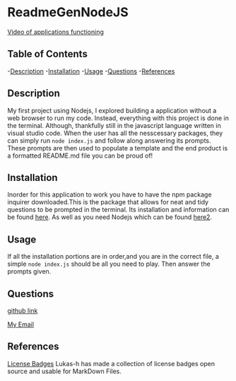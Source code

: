 # ReadmeGenNodeJS
[Video of applications functioning](https://watch.screencastify.com/v/ru8VHqg6Sj1YnsFFAqoE)
## Table of Contents
-[Description](#description)
-[Installation](#installation)
-[Usage](#usage)
-[Questions](#questions)
-[References](#references)



## Description

My first project using Nodejs, I explored building a application without a web browser to run my code. Instead, everything with this project is done in the terminal. Although, thankfully still in the javascript language written in visual studio code. When the user has all the nesscessary packages, they can simply run `node index.js` and follow along answering its prompts. These prompts are then used to populate a template and the end product is a formatted README.md file you can be proud of!

## Installation 

Inorder for this application to work you have to have the npm package inquirer downloaded.This is the package that allows for neat and tidy questions to be prompted in the terminal. Its installation and information can be found [here](https://www.npmjs.com/package/inquirer/v/8.2.4). As well as you need Nodejs which can be found [here2](https://nodejs.org/en). 



## Usage 
If all the installation portions are in order,and you are in the correct file, a simple  `node index.js` should be all you need to play. Then answer the prompts given. 
## Questions 
[github  link](https://github.com/teelsam)


[My Email]( sjkteel@gmail.com)


## References
[License Badges](https://gist.github.com/lukas-h/2a5d00690736b4c3a7ba)
Lukas-h has made a collection of license badges open source and usable for MarkDown Files.